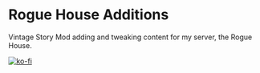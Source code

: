 # Rogue House Additions
 Vintage Story Mod adding and tweaking content for my server, the Rogue House.
 
 [![ko-fi](https://ko-fi.com/img/githubbutton_sm.svg)](https://ko-fi.com/K3K5F3FZ6)
